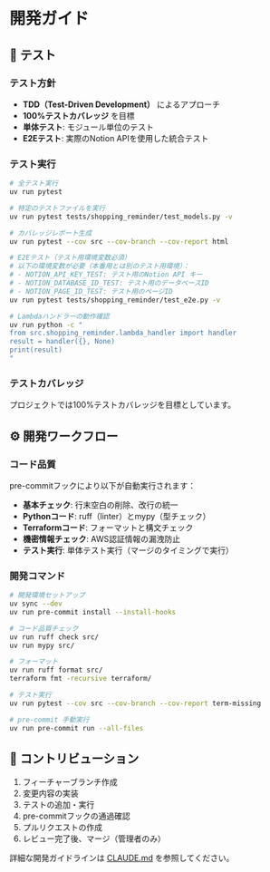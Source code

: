 # 開発ガイド

## 🧪 テスト

### テスト方針

- **TDD（Test-Driven Development）** によるアプローチ
- **100%テストカバレッジ** を目標
- **単体テスト**: モジュール単位のテスト
- **E2Eテスト**: 実際のNotion APIを使用した統合テスト

### テスト実行

```bash
# 全テスト実行
uv run pytest

# 特定のテストファイルを実行
uv run pytest tests/shopping_reminder/test_models.py -v

# カバレッジレポート生成
uv run pytest --cov src --cov-branch --cov-report html

# E2Eテスト（テスト用環境変数必須）
# 以下の環境変数が必要（本番用とは別のテスト用環境）：
# - NOTION_API_KEY_TEST: テスト用のNotion API キー
# - NOTION_DATABASE_ID_TEST: テスト用のデータベースID
# - NOTION_PAGE_ID_TEST: テスト用のページID
uv run pytest tests/shopping_reminder/test_e2e.py -v

# Lambdaハンドラーの動作確認
uv run python -c "
from src.shopping_reminder.lambda_handler import handler
result = handler({}, None)
print(result)
"
```

### テストカバレッジ

プロジェクトでは100%テストカバレッジを目標としています。

## ⚙️ 開発ワークフロー

### コード品質

pre-commitフックにより以下が自動実行されます：

- **基本チェック**: 行末空白の削除、改行の統一
- **Pythonコード**: ruff（linter）とmypy（型チェック）
- **Terraformコード**: フォーマットと構文チェック
- **機密情報チェック**: AWS認証情報の漏洩防止
- **テスト実行**: 単体テスト実行（マージのタイミングで実行）

### 開発コマンド

```bash
# 開発環境セットアップ
uv sync --dev
uv run pre-commit install --install-hooks

# コード品質チェック
uv run ruff check src/
uv run mypy src/

# フォーマット
uv run ruff format src/
terraform fmt -recursive terraform/

# テスト実行
uv run pytest --cov src --cov-branch --cov-report term-missing

# pre-commit 手動実行
uv run pre-commit run --all-files
```

## 🤝 コントリビューション

1. フィーチャーブランチ作成
2. 変更内容の実装
3. テストの追加・実行
4. pre-commitフックの通過確認
5. プルリクエストの作成
6. レビュー完了後、マージ（管理者のみ）

詳細な開発ガイドラインは [CLAUDE.md](../CLAUDE.md) を参照してください。
